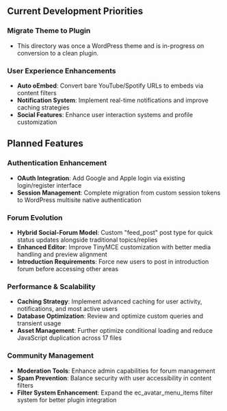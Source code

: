## Current Development Priorities

### Migrate Theme to Plugin

- This directory was once a WordPress theme and is in-progress on conversion to a clean plugin. 

### User Experience Enhancements
- **Auto oEmbed**: Convert bare YouTube/Spotify URLs to embeds via content filters
- **Notification System**: Implement real-time notifications and improve caching strategies
- **Social Features**: Enhance user interaction systems and profile customization

## Planned Features

### Authentication Enhancement
- **OAuth Integration**: Add Google and Apple login via existing login/register interface
- **Session Management**: Complete migration from custom session tokens to WordPress multisite native authentication

### Forum Evolution
- **Hybrid Social-Forum Model**: Custom "feed_post" post type for quick status updates alongside traditional topics/replies
- **Enhanced Editor**: Improve TinyMCE customization with better media handling and preview alignment
- **Introduction Requirements**: Force new users to post in introduction forum before accessing other areas

### Performance & Scalability
- **Caching Strategy**: Implement advanced caching for user activity, notifications, and most active users
- **Database Optimization**: Review and optimize custom queries and transient usage
- **Asset Management**: Further optimize conditional loading and reduce JavaScript duplication across 17 files

### Community Management
- **Moderation Tools**: Enhance admin capabilities for forum management
- **Spam Prevention**: Balance security with user accessibility in content filters
- **Filter System Enhancement**: Expand the ec_avatar_menu_items filter system for better plugin integration
